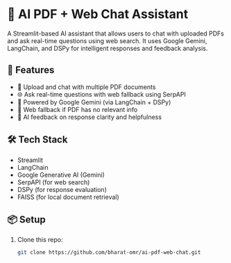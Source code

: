 # 🤖 AI PDF + Web Chat Assistant

A Streamlit-based AI assistant that allows users to chat with uploaded PDFs and ask real-time questions using web search. It uses Google Gemini, LangChain, and DSPy for intelligent responses and feedback analysis.

## 🚀 Features

- 📄 Upload and chat with multiple PDF documents
- 🌐 Ask real-time questions with web fallback using SerpAPI
- 🤖 Powered by Google Gemini (via LangChain + DSPy)
- 📡 Web fallback if PDF has no relevant info
- 🔎 AI feedback on response clarity and helpfulness

## 🛠️ Tech Stack

- Streamlit
- LangChain
- Google Generative AI (Gemini)
- SerpAPI (for web search)
- DSPy (for response evaluation)
- FAISS (for local document retrieval)

## 📦 Setup

1. Clone this repo:
   ```bash
   git clone https://github.com/bharat-omr/ai-pdf-web-chat.git
   
